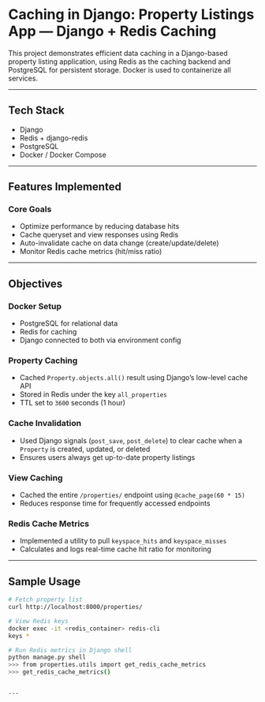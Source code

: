 # Caching in Django: Property Listings App — Django + Redis Caching

This project demonstrates efficient data caching in a Django-based property listing application, using Redis as the caching backend and PostgreSQL for persistent storage. Docker is used to containerize all services.

---

## Tech Stack
- Django
- Redis + django-redis
- PostgreSQL
- Docker / Docker Compose

---

## Features Implemented

### Core Goals
- Optimize performance by reducing database hits
- Cache queryset and view responses using Redis
- Auto-invalidate cache on data change (create/update/delete)
- Monitor Redis cache metrics (hit/miss ratio)

---

## Objectives

### Docker Setup
- PostgreSQL for relational data
- Redis for caching
- Django connected to both via environment config

### Property Caching
- Cached `Property.objects.all()` result using Django’s low-level cache API
- Stored in Redis under the key `all_properties`
- TTL set to `3600` seconds (1 hour)

### Cache Invalidation
- Used Django signals (`post_save`, `post_delete`) to clear cache when a `Property` is created, updated, or deleted
- Ensures users always get up-to-date property listings

### View Caching
- Cached the entire `/properties/` endpoint using `@cache_page(60 * 15)`
- Reduces response time for frequently accessed endpoints

### Redis Cache Metrics
- Implemented a utility to pull `keyspace_hits` and `keyspace_misses`
- Calculates and logs real-time cache hit ratio for monitoring

---


## Sample Usage

```bash
# Fetch property list
curl http://localhost:8000/properties/

# View Redis keys
docker exec -it <redis_container> redis-cli
keys *

# Run Redis metrics in Django shell
python manage.py shell
>>> from properties.utils import get_redis_cache_metrics
>>> get_redis_cache_metrics()


---
